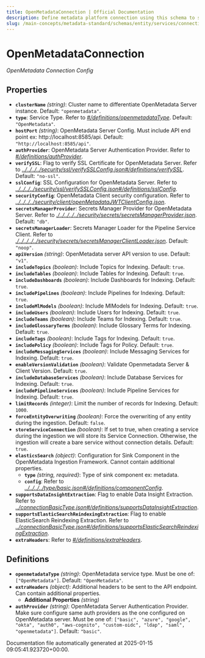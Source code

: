 ```yaml
---
title: OpenMetadataConnection | Official Documentation
description: Define metadata platform connection using this schema to support full ingestion, lineage, and governance functions.
slug: /main-concepts/metadata-standard/schemas/entity/services/connections/metadata/openmetadataconnection
---
```


# OpenMetadataConnection

*OpenMetadata Connection Config*

## Properties

- **`clusterName`** *(string)*: Cluster name to differentiate OpenMetadata Server instance. Default: `"openmetadata"`.
- **`type`**: Service Type. Refer to *[#/definitions/openmetadataType](#definitions/openmetadataType)*. Default: `"OpenMetadata"`.
- **`hostPort`** *(string)*: OpenMetadata Server Config. Must include API end point ex: http://localhost:8585/api. Default: `"http://localhost:8585/api"`.
- **`authProvider`**: OpenMetadata Server Authentication Provider. Refer to *[#/definitions/authProvider](#definitions/authProvider)*.
- **`verifySSL`**: Flag to verify SSL Certificate for OpenMetadata Server. Refer to *[../../../../security/ssl/verifySSLConfig.json#/definitions/verifySSL](#/../../../security/ssl/verifySSLConfig.json#/definitions/verifySSL)*. Default: `"no-ssl"`.
- **`sslConfig`**: SSL Configuration for OpenMetadata Server. Refer to *[../../../../security/ssl/verifySSLConfig.json#/definitions/sslConfig](#/../../../security/ssl/verifySSLConfig.json#/definitions/sslConfig)*.
- **`securityConfig`**: OpenMetadata Client security configuration. Refer to *[../../../../security/client/openMetadataJWTClientConfig.json](#/../../../security/client/openMetadataJWTClientConfig.json)*.
- **`secretsManagerProvider`**: Secrets Manager Provider for OpenMetadata Server. Refer to *[./../../../../security/secrets/secretsManagerProvider.json](#../../../../security/secrets/secretsManagerProvider.json)*. Default: `"db"`.
- **`secretsManagerLoader`**: Secrets Manager Loader for the Pipeline Service Client. Refer to *[./../../../../security/secrets/secretsManagerClientLoader.json](#../../../../security/secrets/secretsManagerClientLoader.json)*. Default: `"noop"`.
- **`apiVersion`** *(string)*: OpenMetadata server API version to use. Default: `"v1"`.
- **`includeTopics`** *(boolean)*: Include Topics for Indexing. Default: `true`.
- **`includeTables`** *(boolean)*: Include Tables for Indexing. Default: `true`.
- **`includeDashboards`** *(boolean)*: Include Dashboards for Indexing. Default: `true`.
- **`includePipelines`** *(boolean)*: Include Pipelines for Indexing. Default: `true`.
- **`includeMlModels`** *(boolean)*: Include MlModels for Indexing. Default: `true`.
- **`includeUsers`** *(boolean)*: Include Users for Indexing. Default: `true`.
- **`includeTeams`** *(boolean)*: Include Teams for Indexing. Default: `true`.
- **`includeGlossaryTerms`** *(boolean)*: Include Glossary Terms for Indexing. Default: `true`.
- **`includeTags`** *(boolean)*: Include Tags for Indexing. Default: `true`.
- **`includePolicy`** *(boolean)*: Include Tags for Policy. Default: `true`.
- **`includeMessagingServices`** *(boolean)*: Include Messaging Services for Indexing. Default: `true`.
- **`enableVersionValidation`** *(boolean)*: Validate Openmetadata Server & Client Version. Default: `true`.
- **`includeDatabaseServices`** *(boolean)*: Include Database Services for Indexing. Default: `true`.
- **`includePipelineServices`** *(boolean)*: Include Pipeline Services for Indexing. Default: `true`.
- **`limitRecords`** *(integer)*: Limit the number of records for Indexing. Default: `1000`.
- **`forceEntityOverwriting`** *(boolean)*: Force the overwriting of any entity during the ingestion. Default: `false`.
- **`storeServiceConnection`** *(boolean)*: If set to true, when creating a service during the ingestion we will store its Service Connection. Otherwise, the ingestion will create a bare service without connection details. Default: `true`.
- **`elasticsSearch`** *(object)*: Configuration for Sink Component in the OpenMetadata Ingestion Framework. Cannot contain additional properties.
  - **`type`** *(string, required)*: Type of sink component ex: metadata.
  - **`config`**: Refer to *[../../../../type/basic.json#/definitions/componentConfig](#/../../../type/basic.json#/definitions/componentConfig)*.
- **`supportsDataInsightExtraction`**: Flag to enable Data Insight Extraction. Refer to *[../connectionBasicType.json#/definitions/supportsDataInsightExtraction](#/connectionBasicType.json#/definitions/supportsDataInsightExtraction)*.
- **`supportsElasticSearchReindexingExtraction`**: Flag to enable ElasticSearch Reindexing Extraction. Refer to *[../connectionBasicType.json#/definitions/supportsElasticSearchReindexingExtraction](#/connectionBasicType.json#/definitions/supportsElasticSearchReindexingExtraction)*.
- **`extraHeaders`**: Refer to *[#/definitions/extraHeaders](#definitions/extraHeaders)*.
## Definitions

- **`openmetadataType`** *(string)*: OpenMetadata service type. Must be one of: `["OpenMetadata"]`. Default: `"OpenMetadata"`.
- **`extraHeaders`** *(object)*: Additional headers to be sent to the API endpoint. Can contain additional properties.
  - **Additional Properties** *(string)*
- **`authProvider`** *(string)*: OpenMetadata Server Authentication Provider. Make sure configure same auth providers as the one configured on OpenMetadata server. Must be one of: `["basic", "azure", "google", "okta", "auth0", "aws-cognito", "custom-oidc", "ldap", "saml", "openmetadata"]`. Default: `"basic"`.


Documentation file automatically generated at 2025-01-15 09:05:41.923720+00:00.
